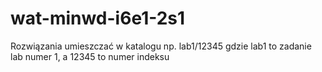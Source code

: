 # wat-minwd-i6e1-2s1

Rozwiązania umieszczać w katalogu np. lab1/12345 gdzie lab1 to zadanie lab numer 1, a 12345 to numer indeksu

